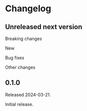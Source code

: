 # Changelog

## Unreleased next version

Breaking changes

New

Bug fixes

Other changes


## 0.1.0

Released 2024-03-21.

Initial release.

